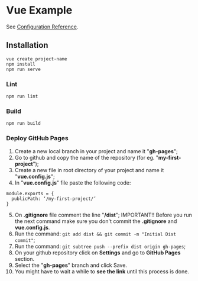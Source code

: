 # Vue Example
See [Configuration Reference](https://cli.vuejs.org/config/).

## Installation
```
vue create project-name
npm install
npm run serve
```

### Lint
```
npm run lint
```

### Build
```
npm run build
```

### Deploy GitHub Pages
1. Create a new local branch in your project and name it "**gh-pages**";
2. Go to github and copy the name of the repository (for eg. "**my-first-project**");
3. Create a new file in root directory of your project and name it "**vue.config.js**";
4. In "**vue.config.js**" file paste the following code:
```
module.exports = {
  publicPath: ‘/my-first-project/’
}
```
5. On **.gitignore** file comment the line "**/dist**";
IMPORTANT!! Before you run the next command make sure you don't commit the **.gitignore** and **vue.config.js**.
6. Run the command: ```git add dist && git commit -m "Initial Dist commit"```;
7. Run the command: ```git subtree push --prefix dist origin gh-pages```;
8. On your github repository click on **Settings** and go to **GitHub Pages** section.
9. Select the "**gh-pages**" branch and click Save.
10. You might have to wait a while to **see the link** until this process is done.
